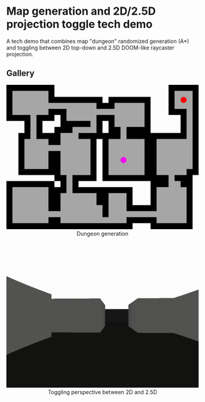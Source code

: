 # Map generation and 2D/2.5D projection toggle tech demo

A tech demo that combines map "dungeon" randomized generation (A*) and toggling between 2D top-down and 2.5D DOOM-like raycaster projection.

## Gallery

<div align='center'>
    <img src='assets/dungeon_generation.gif' width='600px'>
    <div>Dungeon generation</div>
</div>
<br>
<div align='center'>
    <img src='assets/perspective_toggling.gif' width='600px'>
    <div>Toggling perspective between 2D and 2.5D</div>
</div>

